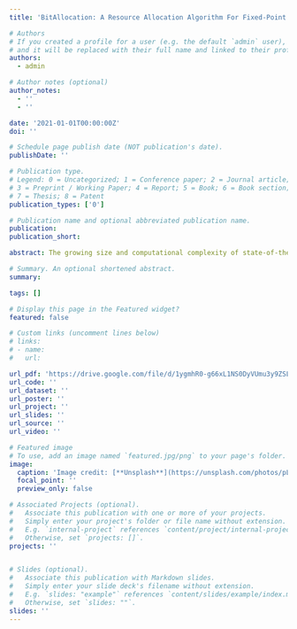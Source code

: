 ```yaml
---
title: 'BitAllocation: A Resource Allocation Algorithm For Fixed-Point Quantization'

# Authors
# If you created a profile for a user (e.g. the default `admin` user), write the username (folder name) here
# and it will be replaced with their full name and linked to their profile.
authors:
  - admin

# Author notes (optional)
author_notes:
  - ''
  - ''

date: '2021-01-01T00:00:00Z'
doi: ''

# Schedule page publish date (NOT publication's date).
publishDate: ''

# Publication type.
# Legend: 0 = Uncategorized; 1 = Conference paper; 2 = Journal article;
# 3 = Preprint / Working Paper; 4 = Report; 5 = Book; 6 = Book section;
# 7 = Thesis; 8 = Patent
publication_types: ['0']

# Publication name and optional abbreviated publication name.
publication: 
publication_short: 

abstract: The growing size and computational complexity of state-of-the-art deep convolutional networks (DCNs) have greatly increased the memory, time, and power requirements of inference in many computer vision applications. Fixed-point quantization is an effective method that can alleviate some of these issues, but comes at the cost of reduced classification accuracy. In an attempt to minimize this accuracy degradation, we developed BitAllocation, a quantization pipeline that can aggressively compress DCNs to fixed-point data types without the need for retraining. Our key insight is to formulate quantization as a variation of the discrete resource allocation problem, where a \textit{budget} of bits is to be allocated across the weights and activations in a way that minimizes the total quantization error. Although this problem is NP-hard, we develop a near linear time algorithm that solves it optimally for practical applications. Using this algorithm and no further retraining, we quantized 7 ImageNet DCNs to an average bitwidth of 5.5-6.25 bits with a 1-3\% drop in top-1 accuracy. This corresponded to a 5.51x and 27.5x reduction in model size and cost of multiplications respectively. Although this paper presents an application in machine learning quantization, our algorithm can be used in other fields that involve resource allocation, such as economics, project management, and computer systems.

# Summary. An optional shortened abstract.
summary:

tags: []

# Display this page in the Featured widget?
featured: false

# Custom links (uncomment lines below)
# links:
# - name:
#   url: 

url_pdf: 'https://drive.google.com/file/d/1ygmhR0-g66xL1NS0DyVUmu3y9ZSLsQa7/view?usp=sharing'
url_code: ''
url_dataset: ''
url_poster: ''
url_project: ''
url_slides: ''
url_source: ''
url_video: ''

# Featured image
# To use, add an image named `featured.jpg/png` to your page's folder.
image:
  caption: 'Image credit: [**Unsplash**](https://unsplash.com/photos/pLCdAaMFLTE)'
  focal_point: ''
  preview_only: false

# Associated Projects (optional).
#   Associate this publication with one or more of your projects.
#   Simply enter your project's folder or file name without extension.
#   E.g. `internal-project` references `content/project/internal-project/index.md`.
#   Otherwise, set `projects: []`.
projects: ''


# Slides (optional).
#   Associate this publication with Markdown slides.
#   Simply enter your slide deck's filename without extension.
#   E.g. `slides: "example"` references `content/slides/example/index.md`.
#   Otherwise, set `slides: ""`.
slides: ''
---
```

